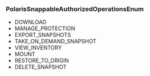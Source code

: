 ### PolarisSnappableAuthorizedOperationsEnum
- DOWNLOAD
- MANAGE_PROTECTION
- EXPORT_SNAPSHOTS
- TAKE_ON_DEMAND_SNAPSHOT
- VIEW_INVENTORY
- MOUNT
- RESTORE_TO_ORIGIN
- DELETE_SNAPSHOT
